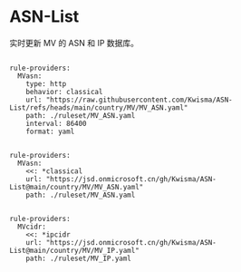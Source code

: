 
# ASN-List

实时更新 MV 的 ASN 和 IP 数据库。

<pre><code class="language-javascript">
rule-providers:
  MVasn:
    type: http
    behavior: classical
    url: "https://raw.githubusercontent.com/Kwisma/ASN-List/refs/heads/main/country/MV/MV_ASN.yaml"
    path: ./ruleset/MV_ASN.yaml
    interval: 86400
    format: yaml
</code></pre>

<pre><code class="language-javascript">
rule-providers:
  MVasn:
    <<: *classical
    url: "https://jsd.onmicrosoft.cn/gh/Kwisma/ASN-List@main/country/MV/MV_ASN.yaml"
    path: ./ruleset/MV_ASN.yaml
</code></pre>

<pre><code class="language-javascript">
rule-providers:
  MVcidr:
    <<: *ipcidr
    url: "https://jsd.onmicrosoft.cn/gh/Kwisma/ASN-List@main/country/MV/MV_IP.yaml"
    path: ./ruleset/MV_IP.yaml
</code></pre>